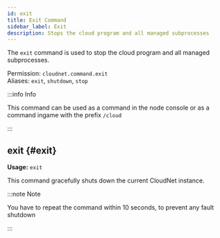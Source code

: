 ```yaml
---
id: exit
title: Exit Command
sidebar_label: Exit
description: Stops the cloud program and all managed subprocesses
---
```


The `exit` command is used to stop the cloud program and all managed subprocesses.

Permission: `cloudnet.command.exit`  
Aliases: `exit`, `shutdown`, `stop`

:::info Info

This command can be used as a command in the node console or as a command ingame with the prefix `/cloud`

:::

## exit {#exit}
**Usage:** `exit`

This command gracefully shuts down the current CloudNet instance.

:::note Note

You have to repeat the command within 10 seconds, to prevent any fault shutdown

:::